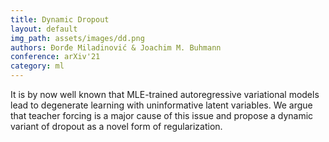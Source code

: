 ```yaml
---
title: Dynamic Dropout
layout: default
img_path: assets/images/dd.png
authors: Đorđe Miladinović & Joachim M. Buhmann
conference: arXiv'21
category: ml
---
```


It is by now well known that MLE-trained autoregressive variational models lead to degenerate learning with uninformative latent variables.
We argue that teacher forcing is a major cause of this issue and propose a dynamic variant of dropout as a novel form of regularization.